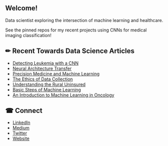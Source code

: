 ## Welcome!

Data scientist exploring the intersection of machine learning and healthcare. 

See the pinned repos for my recent projects using CNNs for medical imaging classification!

## &#x270f; Recent Towards Data Science Articles 

* [Detecting Leukemia with a CNN](https://towardsdatascience.com/detecting-leukemia-with-a-cnn-af699b19ab99)
* [Neural Architecture Transfer](https://towardsdatascience.com/neural-architecture-transfer-54226b2306e3)
* [Precision Medicine and Machine Learning](https://towardsdatascience.com/precision-medicine-and-machine-learning-11060caa3065)
* [The Ethics of Data Collection](https://towardsdatascience.com/the-ethics-of-data-collection-9573dc0ae240)
* [Understanding the Rural Uninsured](https://towardsdatascience.com/understanding-the-rural-uninsured-c14921796e5e)
* [Basic Steps of Machine Learning](https://towardsdatascience.com/basic-steps-of-machine-learning-56495730c0e5)
* [An Introduction to Machine Learning in Oncology](https://towardsdatascience.com/machine-learning-ai-applications-in-oncology-73a8963c4735)

## &#x260e; Connect

* [LinkedIn](https://www.linkedin.com/in/aren-carpenter/)
* [Medium](https://medium.com/@arencarpenter)
* [Twitter](https://twitter.com/ArenCarpenter)
* [Website](http://arencarpenter.com/)
